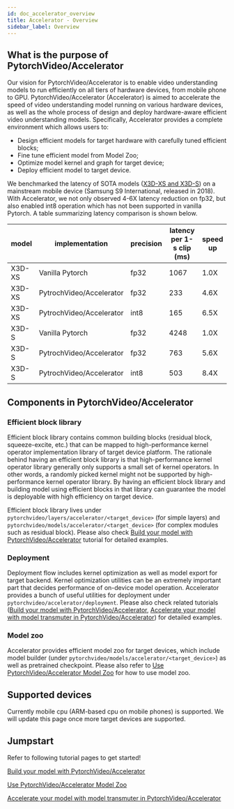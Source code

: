 ```yaml
---
id: doc_accelerator_overview
title: Accelerator - Overview
sidebar_label: Overview
---
```



## What is the purpose of PytorchVideo/Accelerator

Our vision for PytorchVideo/Accelerator is to enable video understanding models to run efficiently on all tiers of hardware devices, from mobile phone to GPU. PytorchVideo/Accelerator (Accelerator) is aimed to accelerate the speed of video understanding model running on various hardware devices, as well as the whole process of design and deploy hardware-aware efficient video understanding models. Specifically, Accelerator provides a complete environment which allows users to:

* Design efficient models for target hardware with carefully tuned efficient blocks;
* Fine tune efficient model from Model Zoo;
* Optimize model kernel and graph for target device;
* Deploy efficient model to target device.


We benchmarked the latency of SOTA models ([X3D-XS and X3D-S](https://arxiv.org/abs/2004.04730)) on a mainstream mobile device (Samsung S9 International, released in 2018). With Accelerator, we not only observed 4-6X latency reduction on fp32, but also enabled int8 operation which has not been supported in vanilla Pytorch. A table summarizing latency comparison is shown below.

|model	|implementation	|precision	|latency per 1-s clip (ms)	|speed up	|
|---	|---	|---	|---	|---	|
|X3D-XS	|Vanilla Pytorch	|fp32	|1067	|1.0X	|
|X3D-XS	|PytrochVideo/Accelerator	|fp32	|233	|4.6X	|
|X3D-XS	|PytrochVideo/Accelerator	|int8	|165	|6.5X	|
|X3D-S	|Vanilla Pytorch	|fp32	|4248	|1.0X	|
|X3D-S	|PytrochVideo/Accelerator	|fp32	|763	|5.6X	|
|X3D-S	|PytrochVideo/Accelerator	|int8	|503	|8.4X	|

## Components in PytorchVideo/Accelerator

### Efficient block library

Efficient block library contains common building blocks (residual block, squeeze-excite, etc.) that can be mapped to high-performance kernel operator implementation library of target device platform. The rationale behind having an efficient block library is that high-performance kernel operator library generally only supports a small set of kernel operators. In other words, a randomly picked kernel might not be supported by high-performance kernel operator library. By having an efficient block library and building model using efficient blocks in that library can guarantee the model is deployable with high efficiency on target device.

Efficient block library lives under `pytorchvideo/layers/accelerator/<target_device>` (for simple layers) and `pytorchvideo/models/accelerator/<target_device>` (for complex modules such as residual block). Please also check [Build your model with PytorchVideo/Accelerator](tutorial_accelerator_build_your_model.md) tutorial for detailed examples.

### Deployment

Deployment flow includes kernel optimization as well as model export for target backend. Kernel optimization utilities can be an extremely important part that decides performance of on-device model operation. Accelerator provides a bunch of useful utilities for deployment under `pytorchvideo/accelerator/deployment`. Please also check related tutorials ([Build your model with PytorchVideo/Accelerator](tutorial_accelerator_build_your_model.md), [Accelerate your model with model transmuter in PytorchVideo/Accelerator](tutorial_accelerator_use_model_transmuter.md))  for detailed examples.

### Model zoo

Accelerator provides efficient model zoo for target devices, which include model builder (under `pytorchvideo/models/accelerator/<target_device>`) as well as pretrained checkpoint. Please also refer to [Use PytorchVideo/Accelerator Model Zoo](tutorial_accelerator_use_accelerator_model_zoo.md) for how to use model zoo.


## Supported devices

Currently mobile cpu (ARM-based cpu on mobile phones) is supported. We will update this page once more target devices are supported.


## Jumpstart

Refer to following tutorial pages to get started!

[Build your model with PytorchVideo/Accelerator](tutorial_accelerator_build_your_model.md)

[Use PytorchVideo/Accelerator Model Zoo](tutorial_accelerator_use_accelerator_model_zoo.md)

[Accelerate your model with model transmuter in PytorchVideo/Accelerator](tutorial_accelerator_use_model_transmuter.md)
